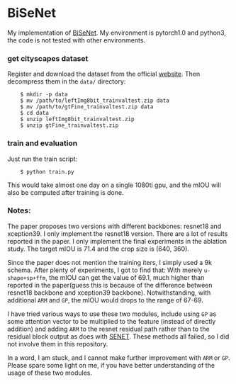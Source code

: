 # BiSeNet
My implementation of [BiSeNet](https://arxiv.org/abs/1808.00897). My environment is pytorch1.0 and python3, the code is not tested with other environments.


### get cityscapes dataset
Register and download the dataset from the official [website](https://www.cityscapes-dataset.com/). Then decompress them in the `data/` directory:  
```
    $ mkdir -p data
    $ mv /path/to/leftImg8bit_trainvaltest.zip data
    $ mv /path/to/gtFine_trainvaltest.zip data
    $ cd data
    $ unzip leftImg8bit_trainvaltest.zip
    $ unzip gtFine_trainvaltest.zip
```

### train and evaluation
Just run the train script: 
```
    $ python train.py
```
This would take almost one day on a single 1080ti gpu, and the mIOU will also be computed after training is done.



### Notes:  
The paper proposes two versions with different backbones: resnet18 and xception39. I only implement the resnet18 version. There are a lot of results reported in the paper. I only implement the final experiments in the ablation study. The target mIOU is 71.4 and the crop size is (640, 360). 

Since the paper does not mention the training iters, I simply used a 9k schema. After plenty of experiments, I got to find that: With merely `u-shape+sp+ffm`, the mIOU can get the value of 69.1, much higher than reported in the paper(guess this is because of the difference between resnet18 backbone and xception39 backbone). Notwithstanding, with additional `ARM` and `GP`, the mIOU would drops to the range of 67-69.

I have tried various ways to use these two modules, include using `GP` as some attention vector to be multiplied to the feature (instead of directly addition) and adding `ARM` to the resnet residual path rather than to the residual block output as does with [SENET](https://arxiv.org/abs/1709.01507). These methods all failed, so I did not involve them in this repository.

In a word, I am stuck, and I cannot make further improvement with `ARM` or `GP`. Please spare some light on me, if you have better understanding of the usage of these two modules.

